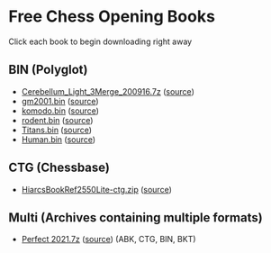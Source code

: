 # Free Chess Opening Books

Click each book to begin downloading right away

## BIN (Polyglot)

- [Cerebellum_Light_3Merge_200916.7z](https://github.com/gmcheems-org/free-opening-books/raw/main/books/bin/Cerebellum_Light_3Merge_200916.7z) ([source](https://zipproth.de/Brainfish/download/))
- [gm2001.bin](https://github.com/gmcheems-org/free-opening-books/raw/main/books/bin/gm2001.bin) ([source](https://github.com/michaeldv/donna_opening_books/))
- [komodo.bin](https://github.com/gmcheems-org/free-opening-books/raw/main/books/bin/komodo.bin) ([source](https://github.com/michaeldv/donna_opening_books/))
- [rodent.bin](https://github.com/gmcheems-org/free-opening-books/raw/main/books/bin/rodent.bin) ([source](https://github.com/michaeldv/donna_opening_books/))
- [Titans.bin](https://github.com/gmcheems-org/free-opening-books/raw/main/books/bin/Titans.bin) ([source](https://digilander.libero.it/taioscacchi/programmi/saros-page.html))
- [Human.bin](https://github.com/gmcheems-org/free-opening-books/raw/main/books/bin/Human.bin) ([source](https://digilander.libero.it/taioscacchi/programmi/saros-page.html))




## CTG (Chessbase)

- [HiarcsBookRef2550Lite-ctg.zip](https://github.com/gmcheems-org/free-opening-books/raw/main/books/ctg/HiarcsBookRef2550Lite-ctg.zip) ([source](https://www.hiarcs.com/chess-opening-book-free.html))

## Multi (Archives containing multiple formats)

- [Perfect 2021.7z](https://github.com/gmcheems-org/free-opening-books/raw/main/books/multi/Perfect%202021.7z) ([source](https://sites.google.com/site/computerschess/perfect-2021-books)) (ABK, CTG, BIN, BKT)

